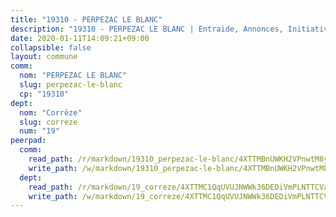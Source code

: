 ```yaml
---
title: "19310 - PERPEZAC LE BLANC"
description: "19310 - PERPEZAC LE BLANC | Entraide, Annonces, Initiatives"
date: 2020-01-11T14:09:21+09:00
collapsible: false
layout: commune
comm:
  nom: "PERPEZAC LE BLANC"
  slug: perpezac-le-blanc
  cp: "19310"
dept:
  nom: "Corrèze"
  slug: correze
  num: "19"
peerpad:
  comm:
    read_path: /r/markdown/19310_perpezac-le-blanc/4XTTMBnUWKH2VPnwtM8yvyGfp73vzHHNzbzsRnSpSW7hsL7H2
    write_path: /w/markdown/19310_perpezac-le-blanc/4XTTMBnUWKH2VPnwtM8yvyGfp73vzHHNzbzsRnSpSW7hsL7H2-K3TgTsTyPBmE4Q1bExLQZazX496q2HZUCGqhqTb18fGumjKV5gkHcpgyFithL4CdEgznMNV1RA2SkpHYnfw5CmphYLVgULJcwVN6AVYamgke2wEhaURvFyR3uQScTma8c6F9BT2Y
  dept:
    read_path: /r/markdown/19_correze/4XTTMC1QqUVUJNWWk36DEDiVmPLNTTCVay5E5gwEvpSf36VsS
    write_path: /w/markdown/19_correze/4XTTMC1QqUVUJNWWk36DEDiVmPLNTTCVay5E5gwEvpSf36VsS-K3TgUzu4fqyixiBZaA5Ejd2iCC9xJnV2MqYc8L2r22c4qVWWx9VnJmMAAFTQjLmwLDBGZ9pgHdAtPGZHV6pZb6y2bhgaqXFUJ1Fp1QgihzJpszTr9ow8JcXoeYzTUZfY7Rzzn9sS
---
```



